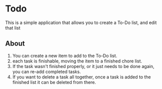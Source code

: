 # Todo
This is a simple application that allows you to create a To-Do list, and edit that list


## About
1. You can create a new item to add to the To-Do list.
1. each task is finishable, moving the item to a finished chore list.
1. If the task wasn't finished properly, or it just needs to be done again, you can re-add completed tasks.
1. If you want to delete a task all together, once a task is added to the finished list it can be deleted from there.
